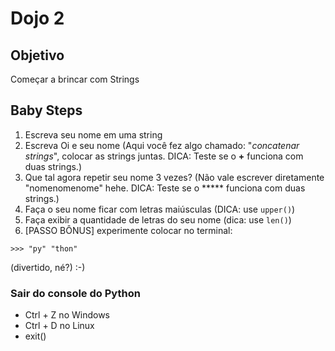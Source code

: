 # Dojo 2


## Objetivo
Começar a brincar com Strings


## Baby Steps
1. Escreva seu nome em uma string
2. Escreva Oi e seu nome (Aqui você fez algo chamado: "*concatenar strings*", colocar as strings juntas. DICA: Teste se o **+** funciona com duas strings.)
3. Que tal agora repetir seu nome 3 vezes? (Não vale escrever diretamente "nomenomenome" hehe. DICA: Teste se o ***** funciona com duas strings.)
4. Faça o seu nome ficar com letras maiúsculas (DICA: use ```upper()```)
5. Faça exibir a quantidade de letras do seu nome (dica: use ```len()```)
6. [PASSO BÔNUS] experimente colocar no terminal: 

```>>> "py" "thon"```

(divertido, né?) :-)

###  Sair do console do Python 
* Ctrl + Z no Windows
* Ctrl + D no Linux
* exit() 